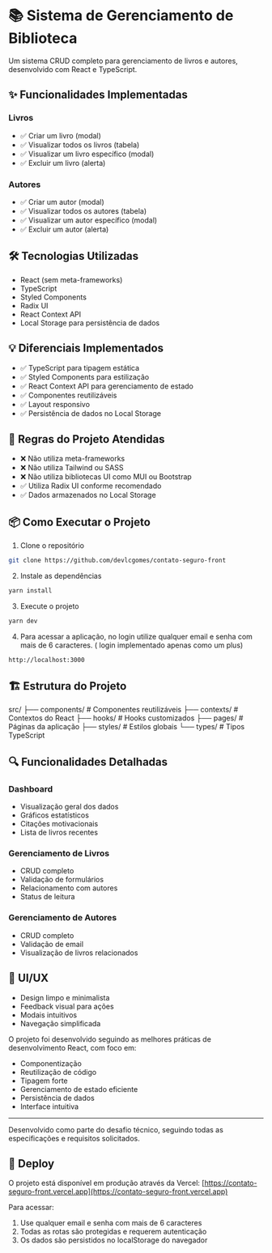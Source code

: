 # 📚 Sistema de Gerenciamento de Biblioteca

Um sistema CRUD completo para gerenciamento de livros e autores, desenvolvido com React e TypeScript.

## ✨ Funcionalidades Implementadas

### Livros

- ✅ Criar um livro (modal)
- ✅ Visualizar todos os livros (tabela)
- ✅ Visualizar um livro específico (modal)
- ✅ Excluir um livro (alerta)

### Autores

- ✅ Criar um autor (modal)
- ✅ Visualizar todos os autores (tabela)
- ✅ Visualizar um autor específico (modal)
- ✅ Excluir um autor (alerta)

## 🛠️ Tecnologias Utilizadas

- React (sem meta-frameworks)
- TypeScript
- Styled Components
- Radix UI
- React Context API
- Local Storage para persistência de dados

## 💡 Diferenciais Implementados

- ✅ TypeScript para tipagem estática
- ✅ Styled Components para estilização
- ✅ React Context API para gerenciamento de estado
- ✅ Componentes reutilizáveis
- ✅ Layout responsivo
- ✅ Persistência de dados no Local Storage

## 🎯 Regras do Projeto Atendidas

- ❌ Não utiliza meta-frameworks
- ❌ Não utiliza Tailwind ou SASS
- ❌ Não utiliza bibliotecas UI como MUI ou Bootstrap
- ✅ Utiliza Radix UI conforme recomendado
- ✅ Dados armazenados no Local Storage

## 📦 Como Executar o Projeto

1. Clone o repositório

```bash
git clone https://github.com/devlcgomes/contato-seguro-front
```

2. Instale as dependências

```bash
yarn install
```

3. Execute o projeto

```bash
yarn dev
```

4. Para acessar a aplicação, no login utilize qualquer email e senha com mais de 6 caracteres.
   ( login implementado apenas como um plus)

```bash
http://localhost:3000
```

## 🏗️ Estrutura do Projeto

src/
├── components/ # Componentes reutilizáveis
├── contexts/ # Contextos do React
├── hooks/ # Hooks customizados
├── pages/ # Páginas da aplicação
├── styles/ # Estilos globais
└── types/ # Tipos TypeScript

## 🔍 Funcionalidades Detalhadas

### Dashboard

- Visualização geral dos dados
- Gráficos estatísticos
- Citações motivacionais
- Lista de livros recentes

### Gerenciamento de Livros

- CRUD completo
- Validação de formulários
- Relacionamento com autores
- Status de leitura

### Gerenciamento de Autores

- CRUD completo
- Validação de email
- Visualização de livros relacionados

## 🎨 UI/UX

- Design limpo e minimalista
- Feedback visual para ações
- Modais intuitivos
- Navegação simplificada

O projeto foi desenvolvido seguindo as melhores práticas de desenvolvimento React, com foco em:

- Componentização
- Reutilização de código
- Tipagem forte
- Gerenciamento de estado eficiente
- Persistência de dados
- Interface intuitiva

---

Desenvolvido como parte do desafio técnico, seguindo todas as especificações e requisitos solicitados.

## 🚀 Deploy

O projeto está disponível em produção através da Vercel:
[https://contato-seguro-front.vercel.app](https://contato-seguro-front.vercel.app)

Para acessar:

1. Use qualquer email e senha com mais de 6 caracteres
2. Todas as rotas são protegidas e requerem autenticação
3. Os dados são persistidos no localStorage do navegador
